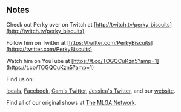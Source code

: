 ## Notes

Check out Perky over on Twitch at [http://twitch.tv/perky_biscuits](http://twitch.tv/perky_biscuits)

Follow him on Twitter at [https://twitter.com/PerkyBiscuits](https://twitter.com/PerkyBiscuits)

Watch him on YouTube at [https://t.co/TOGQCuKzn5?amp=1](https://t.co/TOGQCuKzn5?amp=1)

Find us on:

[locals](https://themadones.locals.com/), [Facebook](https://www.facebook.com/WeAreTheMad/), [Cam's Twitter](https://twitter.com/CamHarless), [Jessica's Twitter](https://twitter.com/soupcanarchist), and our [website](http://wearethemad.com).

Find all of our original shows at [The MLGA Network](https://mlganetwork.com).
